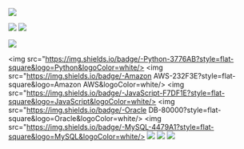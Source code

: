 
<a href="[연결할 링크]" target="_blank"><img src="https://img.shields.io/badge/[쓰고 싶은 텍스트]-[컬러 코드]?style=flat-square&logo=[브랜드 이름]&logoColor=white"/></a>

<a href="mailto:dwkang921@gmail.com" target="_blank"><img src="https://img.shields.io/badge/dwkang921@gmail.com-EA4335?style=flat-square&logo=dwkang921@gmail.com&logoColor=white"></a>
<a href="www.linkedin.com/in/dwkang921" target="_blank"><img src="https://img.shields.io/badge/DongwooKang-EA4335?style=flat-square&logo=Gmail&logoColor=white"></a>


<img src="https://img.shields.io/badge/[쓰고 싶은 텍스트]-[컬러 코드]?style=flat-square&logo=[브랜드 이름]&logoColor=white"/>

<img src="https://img.shields.io/badge/-Python-3776AB?style=flat-square&logo=Python&logoColor=white/>
<img src="https://img.shields.io/badge/-Amazon AWS-232F3E?style=flat-square&logo=Amazon AWS&logoColor=white/>
<img src="https://img.shields.io/badge/-JavaScript-F7DF1E?style=flat-square&logo=JavaScript&logoColor=white/>
<img src="https://img.shields.io/badge/-Oracle DB-80000?style=flat-square&logo=Oracle&logoColor=white/>
<img src="https://img.shields.io/badge/-MySQL-4479A1?style=flat-square&logo=MySQL&logoColor=white/>
<img src="https://img.shields.io/badge/-HTML5-E34F26??style=flat-square&logo=HTML5&logoColor=white"/>
<img src="https://img.shields.io/badge/-CSS3-1572B6??style=flat-square&logo=CSS3&logoColor=white"/>
<img src="https://img.shields.io/badge/-Node.js-339933??style=flat-square&logo=Node.js&logoColor=white"/> 

